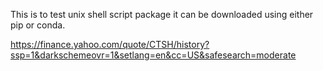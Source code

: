 This is to test unix shell script package
it can be downloaded using either pip or conda.

https://finance.yahoo.com/quote/CTSH/history?ssp=1&darkschemeovr=1&setlang=en&cc=US&safesearch=moderate